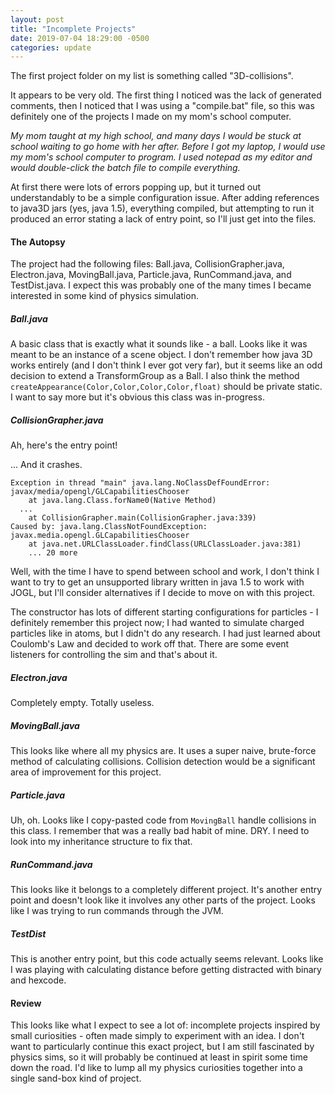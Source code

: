```yaml
---
layout: post
title: "Incomplete Projects"
date: 2019-07-04 18:29:00 -0500
categories: update
---
```


The first project folder on my list is something called "3D-collisions".

It appears to be very old. The first thing I noticed was the lack of generated
comments, then I noticed that I was using a "compile.bat" file, so this was
definitely one of the projects I made on my mom's school computer.

*My mom taught at my high school, and many days I would be stuck at school
waiting to go home with her after. Before I got my laptop, I would use my mom's
school computer to program. I used notepad as my editor and would double-click
the batch file to compile everything.*

At first there were lots of errors popping up, but it turned out understandably
to be a simple configuration issue. After adding references to java3D jars
(yes, java 1.5), everything compiled, but attempting to run it produced an
error stating a lack of entry point, so I'll just get into the files.

#### The Autopsy

The project had the following files: Ball.java, CollisionGrapher.java,
Electron.java, MovingBall.java, Particle.java, RunCommand.java, and
TestDist.java. I expect this was probably one of the many times I became
interested in some kind of physics simulation.

##### Ball.java

A basic class that is exactly what it sounds like - a ball. Looks like it was
meant to be an instance of a scene object. I don't remember how java 3D works
entirely (and I don't think I ever got very far), but it seems like an odd
decision to extend a TransformGroup as a Ball. I also think the method
`createAppearance(Color,Color,Color,Color,float)` should be private static. I
want to say more but it's obvious this class was in-progress.

##### CollisionGrapher.java

Ah, here's the entry point!

... And it crashes.

```
Exception in thread "main" java.lang.NoClassDefFoundError: javax/media/opengl/GLCapabilitiesChooser
	at java.lang.Class.forName0(Native Method)
  ...
	at CollisionGrapher.main(CollisionGrapher.java:339)
Caused by: java.lang.ClassNotFoundException: javax.media.opengl.GLCapabilitiesChooser
	at java.net.URLClassLoader.findClass(URLClassLoader.java:381)
	... 20 more
```

Well, with the time I have to spend between school and work, I don't think I
want to try to get an unsupported library written in java 1.5 to work with JOGL,
but I'll consider alternatives if I decide to move on with this project.

The constructor has lots of different starting configurations for particles - I
definitely remember this project now; I had wanted to simulate charged particles
like in atoms, but I didn't do any research. I had just learned about Coulomb's
Law and decided to work off that. There are some event listeners for controlling
the sim and that's about it.

##### Electron.java

Completely empty. Totally useless.

##### MovingBall.java

This looks like where all my physics are. It uses a super naive, brute-force
method of calculating collisions. Collision detection would be a significant
area of improvement for this project.

##### Particle.java

Uh, oh. Looks like I copy-pasted code from `MovingBall` handle collisions in
this class. I remember that was a really bad habit of mine. DRY. I need to look
into my inheritance structure to fix that.

##### RunCommand.java

This looks like it belongs to a completely different project. It's another entry
point and doesn't look like it involves any other parts of the project. Looks
like I was trying to run commands through the JVM.

##### TestDist

This is another entry point, but this code actually seems relevant. Looks like
I was playing with calculating distance before getting distracted with binary
and hexcode.

#### Review

This looks like what I expect to see a lot of: incomplete projects
inspired by small curiosities - often made simply to experiment with an idea. I
don't want to particularly continue this exact project, but I am still
fascinated by physics sims, so it will probably be continued at least in spirit
some time down the road. I'd like to lump all my physics curiosities together
into a single sand-box kind of project.